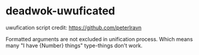# deadwok-uwuficated
uwufication script credit: https://github.com/peterlravn

Formatted arguments are not excluded in unification process. Which means many "I have {Number} things" type-things don't work.
